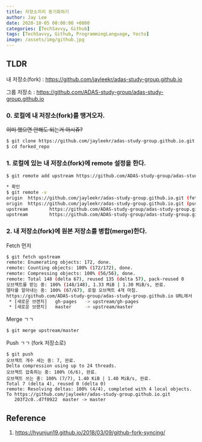 ```yaml
---
title: 저장소끼리 동기화하기
author: Jay Lee
date: 2020-10-05 00:00:00 +0800
categories: [TechSavvy, Github]
tags: [TechSavvy, Github, ProgrammingLanguage, Yocto]
image: /assets/img/github.jpg
---
```


## TLDR

내 저장소(fork) : https://github.com/jayleekr/adas-study-group.github.io

그룹 저장소 : https://github.com/ADAS-study-group/adas-study-group.github.io

### 0. 로컬에 내 저장소(fork)를 땡겨오자.

~~이미 했으면 안해도 되는거 아시쥬?~~

``` sh
$ git clone https://github.com/jayleekr/adas-study-group.github.io.git forked_repo
$ cd forked_repo
```

### 1. 로컬에 있는 내 저장소(fork)에 remote 설정을 한다.

``` sh
$ git remote add upstream https://github.com/ADAS-study-group/adas-study-group.github.io.git

* 확인
$ git remote -v
origin  https://github.com/jayleekr/adas-study-group.github.io.git (fetch)
origin  https://github.com/jayleekr/adas-study-group.github.io.git (push)
upstream        https://github.com/ADAS-study-group/adas-study-group.github.io.git (fetch)
upstream        https://github.com/ADAS-study-group/adas-study-group.github.io.git (push)
```

### 2. 내 저장소(fork)에 원본 저장소를 병합(merge)한다.

Fetch 먼저

``` sh
$ git fetch upstream
remote: Enumerating objects: 172, done.
remote: Counting objects: 100% (172/172), done.
remote: Compressing objects: 100% (56/56), done.
remote: Total 148 (delta 67), reused 135 (delta 57), pack-reused 0
오브젝트를 받는 중: 100% (148/148), 1.33 MiB | 1.30 MiB/s, 완료.
델타를 알아내는 중: 100% (67/67), 로컬 오브젝트 4개 마침.
https://github.com/ADAS-study-group/adas-study-group.github.io URL에서
 * [새로운 브랜치]   gh-pages   -> upstream/gh-pages
 * [새로운 브랜치]   master     -> upstream/master
``` 

Merge ㄱㄱ

``` sh
$ git merge upstream/master
```

Push ㄱㄱ (fork 저장소로)

``` 
$ git push
오브젝트 개수 세는 중: 7, 완료.
Delta compression using up to 24 threads.
오브젝트 압축하는 중: 100% (6/6), 완료.
오브젝트 쓰는 중: 100% (7/7), 1.40 KiB | 1.40 MiB/s, 완료.
Total 7 (delta 4), reused 0 (delta 0)
remote: Resolving deltas: 100% (4/4), completed with 4 local objects.
To https://github.com/jayleekr/adas-study-group.github.io.git
   203f2c0..d7f0922  master -> master
```

## Reference

1. https://hyunjun19.github.io/2018/03/09/github-fork-syncing/
